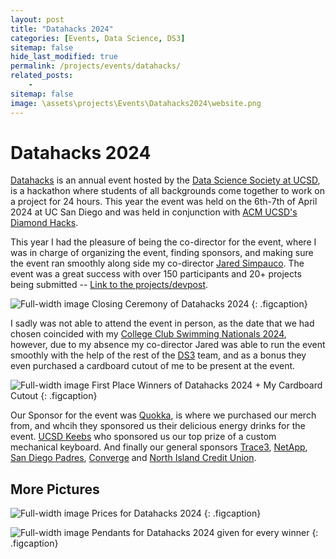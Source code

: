 ```yaml
---
layout: post
title: "Datahacks 2024"
categories: [Events, Data Science, DS3]
sitemap: false
hide_last_modified: true
permalink: /projects/events/datahacks/
related_posts:
    -
sitemap: false
image: \assets\projects\Events\Datahacks2024\website.png
---
```


# Datahacks 2024
[Datahacks](https://datahacks.ds3ucsd.com/) is an annual event hosted by the [Data Science Society at UCSD](https://www.ds3ucsd.com/), is a hackathon where students of all backgrounds come together to work on a project for 24 hours. This year the event was held on the 6th-7th of April 2024 at UC San Diego and was held in conjunction with [ACM UCSD's Diamond Hacks](https://diamondhacks.vercel.app/). 

This year I had the pleasure of being the co-director for the event, where I was in charge of organizing the event, finding sponsors, and making sure the event ran smoothly along side my co-director [Jared Simpauco](https://www.linkedin.com/in/jared-simpauco-6a0731223/).  The event was a great success with over 150 participants and 20+ projects being submitted -- [Link to the projects/devpost](https://datahacks-2024.devpost.com/).

![Full-width image](\assets\projects\Events\Datahacks2024\closing.JPG)
Closing Ceremony of Datahacks 2024
{: .figcaption}

I sadly was not able to attend the event in person, as the date that we had chosen coincided with my [College Club Swimming Nationals 2024](/projects/events/CCS-Nationals-2024/), however, due to my absence my co-director Jared was able to run the event smoothly with the help of the rest of the [DS3](https://www.ds3ucsd.com/) team, and as a bonus they even purchased a cardboard cutout of me to be present at the event.

![Full-width image](\assets\projects\Events\Datahacks2024\first-place.JPG)
First Place Winners of Datahacks 2024 + My Cardboard Cutout
{: .figcaption}

Our Sponsor for the event was [Quokka](https://www.quokkabrew.com/), is where we purchased our merch from, and whcih they sponsored us their delicious energy drinks for the event. [UCSD Keebs](https://www.instagram.com/ucsdkeebs/) who sponsored us our top prize of a custom mechanical keyboard. And finally our general sponsors [Trace3](https://www.trace3.com/), [NetApp](https://www.netapp.com/), [San Diego Padres](https://www.mlb.com/padres), [Converge](https://www.converge.io) and [North Island Credit Union](https://www.myisland.com/).


## More Pictures
![Full-width image](\assets\projects\Events\Datahacks2024\prizes.JPG)
Prices for Datahacks 2024
{: .figcaption}

![Full-width image](\assets\projects\Events\Datahacks2024\pendants.jpg)
Pendants for Datahacks 2024 given for every winner
{: .figcaption}